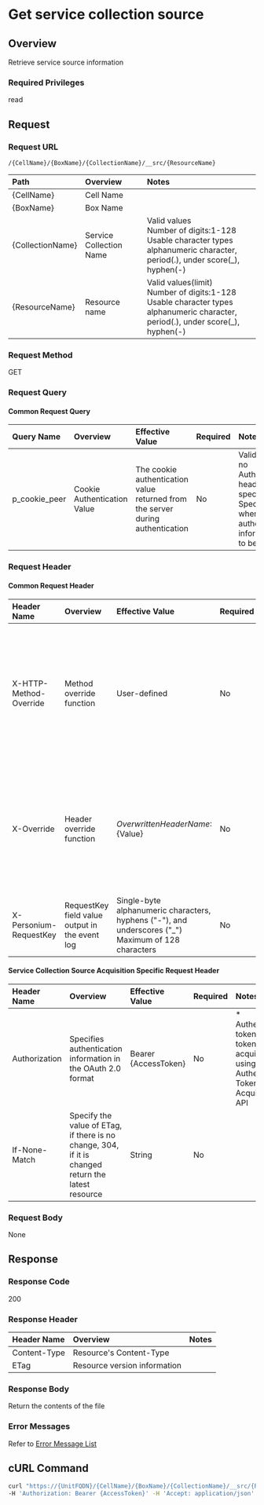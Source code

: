 # Get service collection source

## Overview

Retrieve service source information

### Required Privileges

read

## Request

### Request URL

```
/{CellName}/{BoxName}/{CollectionName}/__src/{ResourceName}
```

|Path|Overview|Notes|
|:--|:--|:--|
|{CellName}|Cell Name||
|{BoxName}|Box Name||
|{CollectionName}|Service Collection Name|Valid values <br>Number of digits:1-128<br>Usable character types<br>alphanumeric character, period(.), under score(_), hyphen(-)|
|{ResourceName}|Resource name|Valid values(limit) <br>Number of digits:1-128<br>Usable character types<br>alphanumeric character, period(.), under score(_), hyphen(-)|

### Request Method

GET

### Request Query

#### Common Request Query

|Query Name|Overview|Effective Value|Required|Notes|
|:--|:--|:--|:--|:--|
|p_cookie_peer|Cookie Authentication Value|The cookie authentication value returned from the server during authentication|No|Valid only if no Authorization header specified<br>Specify this when cookie authentication information is to be used|

### Request Header

#### Common Request Header

|Header Name|Overview|Effective Value|Required|Notes|
|:--|:--|:--|:--|:--|
|X-HTTP-Method-Override|Method override function|User-defined|No|If you specify this value when requesting with the POST method, the specified value will be used as a method.|
|X-Override|Header override function|${OverwrittenHeaderName}:${Value}|No|Overwrite normal HTTP header value. To overwrite multiple headers, specify multiple X-Override headers.|
|X-Personium-RequestKey|RequestKey field value output in the event log|Single-byte alphanumeric characters, hyphens ("-"), and underscores ("_")<br>Maximum of 128 characters|No||

#### Service Collection Source Acquisition Specific Request Header

|Header Name|Overview|Effective Value|Required|Notes|
|:--|:--|:--|:--|:--|
|Authorization|Specifies authentication information in the OAuth 2.0 format|Bearer {AccessToken}|No|* Authentication tokens are the tokens acquired using the Authentication Token Acquisition API|
|If-None-Match|Specify the value of ETag, if there is no change, 304, if it is changed return the latest resource|String|No||

### Request Body

None


## Response

### Response Code

200

### Response Header

|Header Name|Overview|Notes|
|:--|:--|:--|
|Content-Type|Resource's Content-Type||
|ETag|Resource version information||

### Response Body

Return the contents of the file

### Error Messages

Refer to [Error Message List](004_Error_Messages.md)


## cURL Command

```sh
curl "https://{UnitFQDN}/{CellName}/{BoxName}/{CollectionName}/__src/{ResourceName}" -X GET -i \
-H 'Authorization: Bearer {AccessToken}' -H 'Accept: application/json'
```


